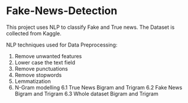 # Fake-News-Detection
This project uses NLP to classify Fake and True news. The Dataset is collected from Kaggle.

NLP techniques used for Data Preprocessing:
1. Remove unwanted features
2. Lower case the text field
3. Remove punctuations
4. Remove stopwords
5. Lemmatization
6. N-Gram modelling
  6.1 True News Bigram and Trigram
  6.2 Fake News Bigram and Trigram
  6.3 Whole dataset Bigram and Trigram

